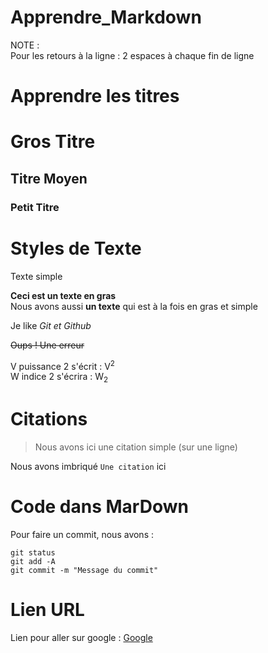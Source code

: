 # Apprendre_Markdown  
  
NOTE :  
Pour les retours à la ligne : 2 espaces à chaque fin de ligne  
  
  
# Apprendre les titres  
  
  # Gros Titre  
  ## Titre Moyen  
  ### Petit Titre  
  
  
# Styles de Texte  
Texte simple  
  
**Ceci est un texte en gras**  
Nous avons aussi __un texte__ qui est à la fois en gras et simple  
  
Je like *Git et Github*  
  
~~Oups ! Une erreur~~  
  
V puissance 2 s'écrit : V<sup>2</sup>  
W indice 2 s'écrira : W<sub>2</sub>  
  
  
# Citations  
  
> Nous avons ici une citation simple (sur une ligne)  
  
Nous avons imbriqué `Une citation` ici  
  
  
# Code dans MarDown

Pour faire un commit, nous avons :  
  
```
git status
git add -A
git commit -m "Message du commit"
```  
  
  
# Lien URL
  
Lien pour aller sur google : [Google](https://www.google.fr)
